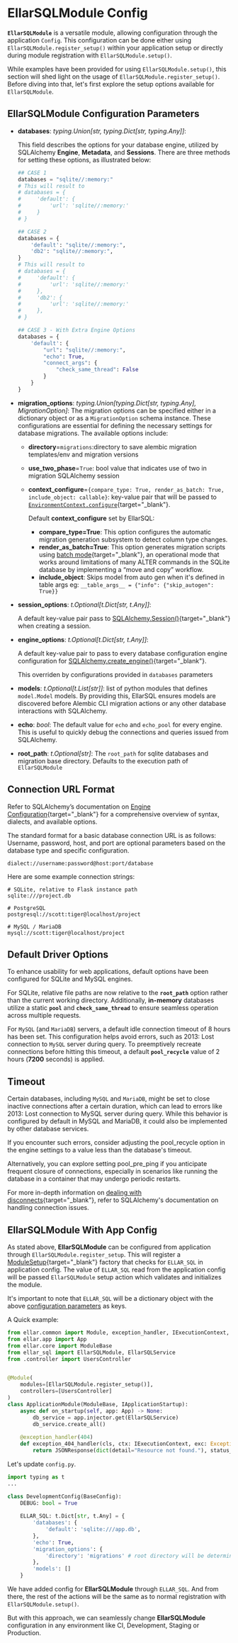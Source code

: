 # **EllarSQLModule Config**

**`EllarSQLModule`** is a versatile module, allowing configuration through the application `Config`. 
This configuration can be done either using `EllarSQLModule.register_setup()` within your application setup or directly 
during module registration with `EllarSQLModule.setup()`.

While examples have been provided for using `EllarSQLModule.setup()`, this section will shed light 
on the usage of `EllarSQLModule.register_setup()`. Before diving into that, let's first explore 
the setup options available for `EllarSQLModule`.

## **EllarSQLModule Configuration Parameters**

- **databases**: _typing.Union[str, typing.Dict[str, typing.Any]]_:
    
    This field describes the options for your database engine, utilized by SQLAlchemy **Engine**, **Metadata**, and **Sessions**. There are three methods for setting these options, as illustrated below:
    ```python
    ## CASE 1
    databases = "sqlite//:memory:"
    # This will result to 
    # databases = {
    #     'default': {
    #         'url': 'sqlite//:memory:'
    #     }
    # }
    
    ## CASE 2
    databases = {
        'default': "sqlite//:memory:",
        'db2': "sqlite//:memory:",
    }
    # This will result to 
    # databases = {
    #     'default': {
    #         'url': 'sqlite//:memory:'
    #     },
    #     'db2': {
    #         'url': 'sqlite//:memory:'
    #     },
    # }
    
    ## CASE 3 - With Extra Engine Options
    databases = {
        'default': {
            "url": "sqlite//:memory:",
            "echo": True,
            "connect_args": {
                "check_same_thread": False
            }
        }
    }
    ```


- **migration_options**: _typing.Union[typing.Dict[str, typing.Any], MigrationOption]_:
  The migration options can be specified either in a dictionary object or as a `MigrationOption` schema instance. 
  These configurations are essential for defining the necessary settings for database migrations. The available options include:
    - **directory**=`migrations`:directory to save alembic migration templates/env and migration versions
    - **use_two_phase**=`True`: bool value that indicates use of two in migration SQLAlchemy session
    - **context_configure**=`{compare_type: True, render_as_batch: True, include_object: callable}`: 
        key-value pair that will be passed to [`EnvironmentContext.configure`](https://alembic.sqlalchemy.org/en/latest/api/runtime.html#alembic.runtime.environment.EnvironmentContext.configure){target="_blank"}.
  
        Default **context_configure** set by EllarSQL:
  
        - **compare_type=True**: This option configures the automatic migration generation subsystem to detect column type changes.
        - **render_as_batch=True**: This option generates migration scripts using [batch mode](https://alembic.sqlalchemy.org/en/latest/batch.html){target="_blank"}, an operational mode that works around limitations of many ALTER commands in the SQLite database by implementing a “move and copy” workflow.
        - **include_object**: Skips model from auto gen when it's defined in table args eg: `__table_args__ = {"info": {"skip_autogen": True}}`

- **session_options**: _t.Optional[t.Dict[str, t.Any]]_:

    A default key-value pair pass to [SQLAlchemy.Session()](https://docs.sqlalchemy.org/en/20/orm/session_api.html#sqlalchemy.orm.Session){target="_blank"} when creating a session.

- **engine_options**: _t.Optional[t.Dict[str, t.Any]]_:

    A default key-value pair to pass to every database configuration engine configuration for [SQLAlchemy.create_engine()](https://docs.sqlalchemy.org/en/20/core/engines.html#sqlalchemy.create_engine){target="_blank"}.
  
    This overriden by configurations provided in `databases` parameters

- **models**: _t.Optional[t.List[str]]_: list of python modules that defines `model.Model` models. By providing this, EllarSQL ensures models are discovered before Alembic CLI migration actions or any other database interactions with SQLAlchemy.

- **echo**: _bool_: The default value for `echo` and `echo_pool` for every engine. This is useful to quickly debug the connections and queries issued from SQLAlchemy.

- **root_path**: _t.Optional[str]_: The `root_path` for sqlite databases and migration base directory. Defaults to the execution path of `EllarSQLModule` 

## **Connection URL Format**
Refer to SQLAlchemy’s documentation on [Engine Configuration](https://docs.sqlalchemy.org/en/20/core/engines.html){target="_blank"}
for a comprehensive overview of syntax, dialects, and available options.

The standard format for a basic database connection URL is as follows: Username, password, host, and port are optional 
parameters based on the database type and specific configuration.
```
dialect://username:password@host:port/database
```
Here are some example connection strings:
```text
# SQLite, relative to Flask instance path
sqlite:///project.db

# PostgreSQL
postgresql://scott:tiger@localhost/project

# MySQL / MariaDB
mysql://scott:tiger@localhost/project
```

## **Default Driver Options**

To enhance usability for web applications, default options have been configured for SQLite and MySQL engines.

For SQLite, relative file paths are now relative to the **`root_path`** option rather than the current working directory. 
Additionally, **in-memory** databases utilize a static **`pool`** and **`check_same_thread`** to ensure seamless operation across multiple requests.

For `MySQL` (and `MariaDB`) servers, a default idle connection timeout of 8 hours has been set. This configuration helps avoid errors, 
such as 2013: Lost connection to `MySQL` server during query. To preemptively recreate connections before hitting this timeout, 
a default **`pool_recycle`** value of 2 hours (**7200** seconds) is applied.

## **Timeout**

Certain databases, including `MySQL` and `MariaDB`, might be set to close inactive connections after a certain duration, 
which can lead to errors like 2013: Lost connection to MySQL server during query. 
While this behavior is configured by default in MySQL and MariaDB, it could also be implemented by other database services.

If you encounter such errors, consider adjusting the pool_recycle option in the engine settings to a value less than the database's timeout.

Alternatively, you can explore setting pool_pre_ping if you anticipate frequent closure of connections, 
especially in scenarios like running the database in a container that may undergo periodic restarts.

For more in-depth information
on [dealing with disconnects](https://docs.sqlalchemy.org/core/pooling.html#dealing-with-disconnects){target="_blank"}, 
refer to SQLAlchemy's documentation on handling connection issues.

## **EllarSQLModule With App Config**
As stated above, **EllarSQLModule** can be configured from application through `EllarSQLModule.register_setup`.
This will register a [ModuleSetup](https://python-ellar.github.io/ellar/basics/dynamic-modules/#modulesetup){target="_blank"} factory that checks for `ELLAR_SQL` in application config.
The value of `ELLAR_SQL` read from the application config will be passed `EllarSQLModule` setup action
which validates and initializes the module.

It's important to note
that `ELLAR_SQL` will be a dictionary object with the above [configuration parameters](#ellarsqlmodule-configuration-parameters) as keys.

A Quick example:
```python title="db_learning/root_module.py"
from ellar.common import Module, exception_handler, IExecutionContext, JSONResponse, Response, IApplicationStartup
from ellar.app import App
from ellar.core import ModuleBase
from ellar_sql import EllarSQLModule, EllarSQLService
from .controller import UsersController


@Module(
    modules=[EllarSQLModule.register_setup()],
    controllers=[UsersController]
)
class ApplicationModule(ModuleBase, IApplicationStartup):
    async def on_startup(self, app: App) -> None:
        db_service = app.injector.get(EllarSQLService)
        db_service.create_all()
    
    @exception_handler(404)
    def exception_404_handler(cls, ctx: IExecutionContext, exc: Exception) -> Response:
        return JSONResponse(dict(detail="Resource not found."), status_code=404)

```
Let's update `config.py`.

```python
import typing as t
...

class DevelopmentConfig(BaseConfig):
    DEBUG: bool = True
    
    ELLAR_SQL: t.Dict[str, t.Any] = {
        'databases': {
            'default': 'sqlite:///app.db',
        },
        'echo': True,
        'migration_options': {
            'directory': 'migrations' # root directory will be determined based on where the module is instantiated.
        },
        'models': []
    }
```
We have added config for **EllarSQLModule** through `ELLAR_SQL`. And from there, the rest of the actions 
will be the same as to normal registration with `EllarSQLModule.setup()`.

But with this approach,
we can seamlessly change **EllarSQLModule** configuration in any environment like CI, Development, Staging or Production.
